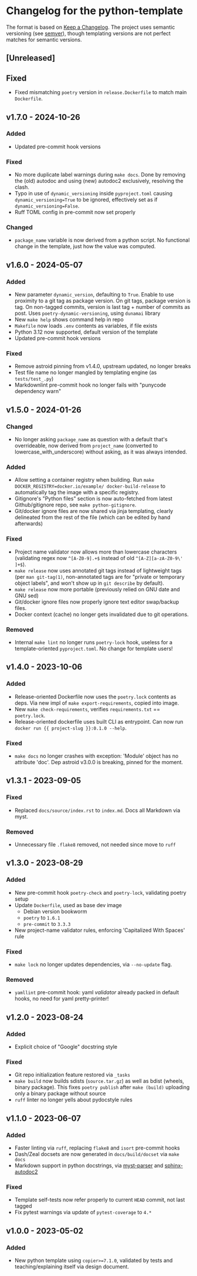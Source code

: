 # Changelog for the python-template

The format is based on [Keep a Changelog](https://keepachangelog.com/en/1.0.0/).
The project uses semantic versioning (see [semver](https://semver.org)), though
templating versions are not perfect matches for semantic versions.

## [Unreleased]

## Fixed

- Fixed mismatching `poetry` version in `release.Dockerfile` to match main
  `Dockerfile`.

## v1.7.0 - 2024-10-26

### Added

- Updated pre-commit hook versions

### Fixed

- No more duplicate label warnings during `make docs`. Done by removing the
  (old) autodoc and using (new) autodoc2 exclusively, resolving the clash.
- Typo in use of `dynamic_versioning` inside `pyproject.toml` causing
  `dynamic_versioning=True` to be ignored, effectively set as if
  `dynamic_versioning=False`.
- Ruff TOML config in pre-commit now set properly

### Changed

- `package_name` variable is now derived from a python script. No functional
  change in the template, just how the value was computed.

## v1.6.0 - 2024-05-07

### Added

- New parameter `dynamic_version`, defaulting to `True`. Enable to use proximity
  to a git tag as package version. On git tags, package version is tag. On
  non-tagged commits, version is last tag + number of commits as post. Uses
  `poetry-dynamic-versioning`, using `dunamai` library
- New `make help` shows command help in repo
- `Makefile` now loads `.env` contents as variables, if file exists
- Python 3.12 now supported, default version of the template
- Updated pre-commit hook versions

### Fixed

- Remove astroid pinning from v1.4.0, upstream updated, no longer breaks
- Test file name no longer mangled by templating engine (as `tests/test_.py`)
- Markdownlint pre-commit hook no longer fails with "punycode dependency warn"

## v1.5.0 - 2024-01-26

### Changed

- No longer asking `package_name` as question with a default that's
  overrideable, now derived from `project_name` (converted to
  lowercase_with_underscore) without asking, as it was always intended.

### Added

- Allow setting a container registry when building. Run `make
  DOCKER_REGISTRY=docker.io/example/ docker-build-release` to automatically tag
  the image with a specific registry.
- Gitignore's "Python files" section is now auto-fetched from latest
  Github/gitignore repo, see `make python-gitignore`.
- Git/docker ignore files are now shared via jinja templating, clearly
  delineated from the rest of the file (which can be edited by hand afterwards)

### Fixed

- Project name validator now allows more than lowercase characters (validating
  regex now `^[A-Z0-9].+$` instead of old `^[A-Z][a-zA-Z0-9\' ]+$`).
- `make release` now uses annotated git tags instead of lightweight tags (per
  `man git-tag(1)`, non-annotated tags are for "private or temporary object
  labels", and won't show up in `git describe` by default).
- `make release` now more portable (previously relied on GNU date and GNU sed)
- Git/docker ignore files now properly ignore text editor swap/backup files.
- Docker context (cache) no longer gets invalidated due to git operations.

### Removed

- Internal `make lint` no longer runs `poetry-lock` hook, useless for a
  template-oriented `pyproject.toml`. No change for template users!

## v1.4.0 - 2023-10-06

### Added

- Release-oriented Dockerfile now uses the `poetry.lock` contents as deps.
  Via new impl of `make export-requirements`, copied into image.
- New `make check-requirements`, verifies `requirements.txt` == `poetry.lock`.
- Release-oriented dockerfile uses built CLI as entrypoint.
  Can now run `docker run {{ project-slug }}:0.1.0 --help`.

### Fixed

- `make docs` no longer crashes with exception: 'Module' object has no
  attribute 'doc'. Dep astroid v3.0.0 is breaking, pinned for the moment.

## v1.3.1 - 2023-09-05

### Fixed

- Replaced `docs/source/index.rst` to `index.md`. Docs all Markdown via myst.

### Removed

- Unnecessary file `.flake8` removed, not needed since move to `ruff`

## v1.3.0 - 2023-08-29

### Added

- New pre-commit hook `poetry-check` and `poetry-lock`, validating poetry setup
- Update `Dockerfile`, used as base dev image
  - Debian version bookworm
  - `poetry` to `1.6.1`
  - `pre-commit` to `3.3.3`
- New project-name validator rules, enforcing 'Capitalized With Spaces' rule

### Fixed

- `make lock` no longer updates dependencies, via `--no-update` flag.

### Removed

- `yamllint` pre-commit hook: yaml _validator_ already packed in default hooks,
  no need for yaml pretty-printer!

## v1.2.0 - 2023-08-24

### Added

- Explicit choice of "Google" docstring style

### Fixed

- Git repo initialization feature restored via `_tasks`
- `make build` now builds sdists (`source.tar.gz`) as well as bdist (wheels,
  binary package). This fixes `poetry publish` after `make (build)` uploading
  only a binary package without source
- `ruff` linter no longer yells about pydocstyle rules

## v1.1.0 - 2023-06-07

### Added

- Faster linting via `ruff`, replacing `flake8` and `isort` pre-commit hooks
- Dash/Zeal docsets are now generated in `docs/build/docset` via `make docs`
- Markdown support in python docstrings, via
  [myst-parser](myst-parser.readthedocs.io/) and [sphinx-autodoc2](https://sphinx-autodoc2.readthedocs.io/en/latest/quickstart.html#using-markdown-myst-docstrings)

### Fixed

- Template self-tests now refer properly to current `HEAD` commit, not last tagged
- Fix pytest warnings via update of `pytest-coverage` to `4.*`

## v1.0.0 - 2023-05-02

### Added

- New python template using `copier>=7.1.0`, validated by tests and
  teaching/explaining itself via design document.
